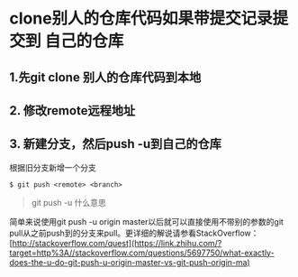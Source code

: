 # clone别人的仓库代码如果带提交记录提交到 自己的仓库

## 1.先git clone 别人的仓库代码到本地

## 2. 修改remote远程地址

## 3. 新建分支，然后push -u到自己的仓库
根据旧分支新增一个分支

`$ git push <remote> <branch>`

> git push -u  什么意思
>

简单来说使用git push -u origin master以后就可以直接使用不带别的参数的git pull从之前push到的分支来pull。更详细的解说请参看StackOverflow：[http://stackoverflow.com/quest](https://link.zhihu.com/?target=http%3A//stackoverflow.com/questions/5697750/what-exactly-does-the-u-do-git-push-u-origin-master-vs-git-push-origin-ma)
